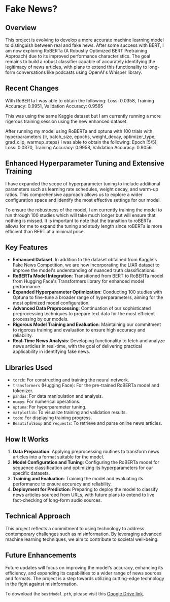 # Fake News?

## Overview

This project is evolving to develop a more accurate machine learning model to distinguish between real and fake news. After some success with BERT, I am now exploring RoBERTa (A Robustly Optimized BERT Pretraining Approach) due to its improved performance characteristics. The goal remains to build a robust classifier capable of accurately identifying the legitimacy of news articles, with plans to extend this functionality to long-form conversations like podcasts using OpenAI's Whisper library.

## Recent Changes

With RoBERTa I was able to obtain the following:
Loss: 0.0358, Training Accuracy: 0.9951, Validation Accuracy: 0.9565

This was using the same Kaggle dataset but I am currently running a more rigerous training session using the new enhanced dataset.

After running my model using RoBERTa and optuna with 100 trials with hyperparameters {lr, batch_size, epochs, weight_decay, optimizer_type, grad_clip, warmup_steps} I was able to obtain the following:
Epoch [5/5], Loss: 0.0370, Training Accuracy: 0.9958, Validation Accuracy: 0.9056




## Enhanced Hyperparameter Tuning and Extensive Training

I have expanded the scope of hyperparameter tuning to include additional parameters such as learning rate schedules, weight decay, and warm-up ratios. This comprehensive approach allows us to explore a wider configuration space and identify the most effective settings for our model.

To ensure the robustness of the model, I am currently training the model to run through 100 studies which will take much longer but will ensure that nothing is missed. It is important to note that the transition to roBERTa allows for me to expand the tuning and study length since roBERTa is more efficient than BERT at a minimal price.

## Key Features

- **Enhanced Dataset**: In addition to the dataset obtained from Kaggle's Fake News Competition, we are now incorporating the LIAR dataset to improve the model's understanding of nuanced truth classifications.
- **RoBERTa Model Integration**: Transitioned from BERT to RoBERTa model from Hugging Face's Transformers library for enhanced model performance.
- **Expanded Hyperparameter Optimization**: Conducting 100 studies with Optuna to fine-tune a broader range of hyperparameters, aiming for the most optimized model configuration.
- **Advanced Data Preprocessing**: Continuation of our sophisticated preprocessing techniques to prepare text data for the most efficient processing by our models.
- **Rigorous Model Training and Evaluation**: Maintaining our commitment to rigorous training and evaluation to ensure high accuracy and reliability.
- **Real-Time News Analysis**: Developing functionality to fetch and analyze news articles in real-time, with the goal of delivering practical applicability in identifying fake news.

## Libraries Used

- `torch`: For constructing and training the neural network.
- `transformers` (Hugging Face): For the pre-trained RoBERTa model and tokenizer.
- `pandas`: For data manipulation and analysis.
- `numpy`: For numerical operations.
- `optuna`: For hyperparameter tuning.
- `matplotlib`: To visualize training and validation results.
- `tqdm`: For displaying training progress.
- `BeautifulSoup` and `requests`: To retrieve and parse online news articles.

## How It Works

1. **Data Preparation**: Applying preprocessing routines to transform news articles into a format suitable for the model.
2. **Model Configuration and Tuning**: Configuring the RoBERTa model for sequence classification and optimizing its hyperparameters for our specific datasets.
3. **Training and Evaluation**: Training the model and evaluating its performance to ensure accuracy and reliability.
4. **Deployment for Prediction**: Preparing to deploy the model to classify news articles sourced from URLs, with future plans to extend to live fact-checking of long-form audio sources.

## Technical Approach

This project reflects a commitment to using technology to address contemporary challenges such as misinformation. By leveraging advanced machine learning techniques, we aim to contribute to societal well-being.

## Future Enhancements

Future updates will focus on improving the model's accuracy, enhancing its efficiency, and expanding its capabilities to a wider range of news sources and formats. The project is a step towards utilizing cutting-edge technology in the fight against misinformation.

To download the `bestModel.pth`, please visit this [Google Drive link](https://drive.google.com/file/d/1Qahrag8060XhNoUbYIJbnyH_vULKSc4m/view?usp=sharing).
